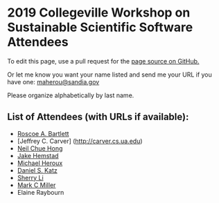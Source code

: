 # 2019 Collegeville Workshop on Sustainable Scientific Software Attendees

To edit this page, use a pull request for the [page source on GitHub.](https://github.com/Collegeville/CW3S19/edit/master/Attendees.md)

Or let me know you want your name listed and send me your URL if you have one: <maherou@sandia.gov>

Please organize alphabetically by last name.

## List of Attendees (with URLs if available):

- [Roscoe A. Bartlett](https://bartlettroscoe.github.io/)
- [Jeffrey C. Carver] (http://carver.cs.ua.edu)
- [Neil Chue Hong](https://www.software.ac.uk/about/staff/person/neil-chue-hong)
- [Jake Hemstad](https://www.linkedin.com/in/jacobhemstad/)
- [Michael Heroux](https://maherou.github.io)
- [Daniel S. Katz](https://danielskatz.org)
- [Sherry Li](https://crd.lbl.gov/departments/applied-mathematics/scalable-solvers/members/staff-members/xiaoye-li/)
- [Mark C Miller](https://github.com/markcmiller86)
- Elaine Raybourn
